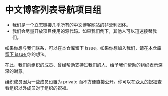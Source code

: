 # 中文博客列表导航项目组
- 我们是一个立志链接几乎所有的中文博客网站的非营利团体。
- 我们会尽量开放项目使用的源代码。如果我们倒下，其他人可以迅速接替我们。

如果你想与我们联系，可以在本仓库留下 issue。如果你想加入我们，请在本仓库[留下 issue ](https://github.com/zh-blogs/.github/issues/new?assignees=OhYee%2C+linlinzzo&labels=&template=a.md&title=)你的想法。

在此，我们向组织的成员、曾经帮助支持过我们的人、给予我们帮助的组织表示深深的谢意。       

组织成员因为一些成员设置为 private 而不方便直接公开。你可以在[众人的祝福](https://github.com/zh-blogs/.github/blob/main/profile/wishes.md)查看组织以外成员对于组织的祝福。
